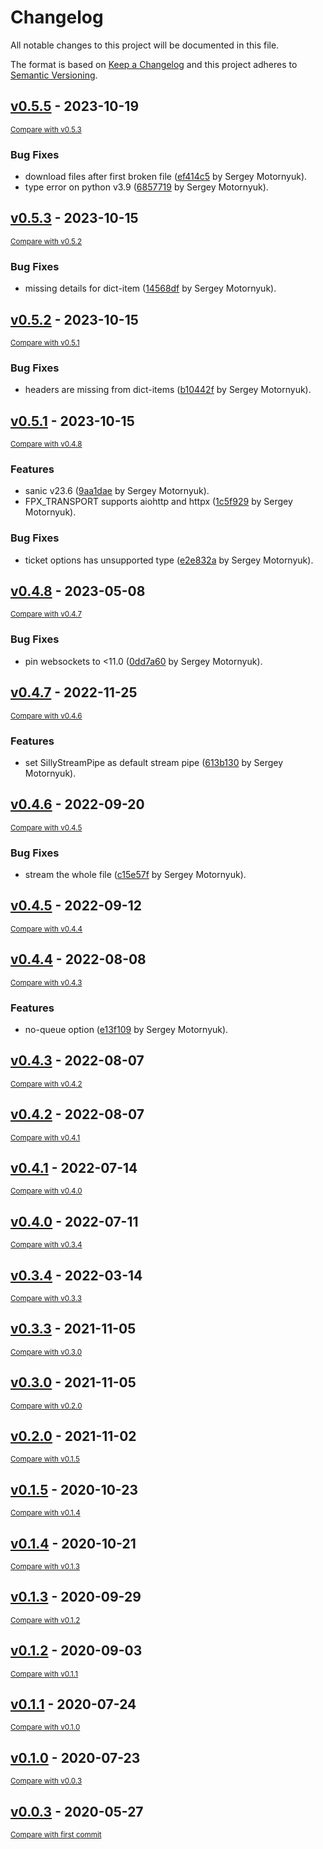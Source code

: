 # Changelog

All notable changes to this project will be documented in this file.

The format is based on [Keep a Changelog](http://keepachangelog.com/en/1.0.0/)
and this project adheres to [Semantic Versioning](http://semver.org/spec/v2.0.0.html).

<!-- insertion marker -->
## [v0.5.5](https://github.com/DataShades/fpx/releases/tag/v0.5.5) - 2023-10-19

<small>[Compare with v0.5.3](https://github.com/DataShades/fpx/compare/v0.5.3...v0.5.5)</small>

### Bug Fixes

- download files after first broken file ([ef414c5](https://github.com/DataShades/fpx/commit/ef414c5a7f9b0221cfc19969f059d4b03b6e427c) by Sergey Motornyuk).
- type error on python v3.9 ([6857719](https://github.com/DataShades/fpx/commit/6857719b17d4cf941028738d58f3701abdf945de) by Sergey Motornyuk).

## [v0.5.3](https://github.com/DataShades/fpx/releases/tag/v0.5.3) - 2023-10-15

<small>[Compare with v0.5.2](https://github.com/DataShades/fpx/compare/v0.5.2...v0.5.3)</small>

### Bug Fixes

- missing details for dict-item ([14568df](https://github.com/DataShades/fpx/commit/14568df0880c2ae8e44812711456feecddb002f4) by Sergey Motornyuk).

## [v0.5.2](https://github.com/DataShades/fpx/releases/tag/v0.5.2) - 2023-10-15

<small>[Compare with v0.5.1](https://github.com/DataShades/fpx/compare/v0.5.1...v0.5.2)</small>

### Bug Fixes

- headers are missing from dict-items ([b10442f](https://github.com/DataShades/fpx/commit/b10442f553750469aeca4fecf5391c6976225bfc) by Sergey Motornyuk).

## [v0.5.1](https://github.com/DataShades/fpx/releases/tag/v0.5.1) - 2023-10-15

<small>[Compare with v0.4.8](https://github.com/DataShades/fpx/compare/v0.4.8...v0.5.1)</small>

### Features

- sanic v23.6 ([9aa1dae](https://github.com/DataShades/fpx/commit/9aa1daebc01a16e2e8c939795be0c5ba57bd2ffe) by Sergey Motornyuk).
- FPX_TRANSPORT supports aiohttp and httpx ([1c5f929](https://github.com/DataShades/fpx/commit/1c5f92909fed0817a10344dc11d85320add469ff) by Sergey Motornyuk).

### Bug Fixes

- ticket options has unsupported type ([e2e832a](https://github.com/DataShades/fpx/commit/e2e832ab9a42bb6d124b8be4180128074df0f297) by Sergey Motornyuk).

## [v0.4.8](https://github.com/DataShades/fpx/releases/tag/v0.4.8) - 2023-05-08

<small>[Compare with v0.4.7](https://github.com/DataShades/fpx/compare/v0.4.7...v0.4.8)</small>

### Bug Fixes

- pin websockets to <11.0 ([0dd7a60](https://github.com/DataShades/fpx/commit/0dd7a609c4703ab8fe1d07f32239e76444c1c246) by Sergey Motornyuk).

## [v0.4.7](https://github.com/DataShades/fpx/releases/tag/v0.4.7) - 2022-11-25

<small>[Compare with v0.4.6](https://github.com/DataShades/fpx/compare/v0.4.6...v0.4.7)</small>

### Features

- set SillyStreamPipe as default stream pipe ([613b130](https://github.com/DataShades/fpx/commit/613b130b36c66bb33c68a88c078a841e8ad5bd60) by Sergey Motornyuk).

## [v0.4.6](https://github.com/DataShades/fpx/releases/tag/v0.4.6) - 2022-09-20

<small>[Compare with v0.4.5](https://github.com/DataShades/fpx/compare/v0.4.5...v0.4.6)</small>

### Bug Fixes

- stream the whole file ([c15e57f](https://github.com/DataShades/fpx/commit/c15e57fc74aedc6046f55dde8bf71a66978acde2) by Sergey Motornyuk).

## [v0.4.5](https://github.com/DataShades/fpx/releases/tag/v0.4.5) - 2022-09-12

<small>[Compare with v0.4.4](https://github.com/DataShades/fpx/compare/v0.4.4...v0.4.5)</small>

## [v0.4.4](https://github.com/DataShades/fpx/releases/tag/v0.4.4) - 2022-08-08

<small>[Compare with v0.4.3](https://github.com/DataShades/fpx/compare/v0.4.3...v0.4.4)</small>

### Features

- no-queue option ([e13f109](https://github.com/DataShades/fpx/commit/e13f109b47fb613119c1d651d32cbcc9e2d8ace4) by Sergey Motornyuk).

## [v0.4.3](https://github.com/DataShades/fpx/releases/tag/v0.4.3) - 2022-08-07

<small>[Compare with v0.4.2](https://github.com/DataShades/fpx/compare/v0.4.2...v0.4.3)</small>

## [v0.4.2](https://github.com/DataShades/fpx/releases/tag/v0.4.2) - 2022-08-07

<small>[Compare with v0.4.1](https://github.com/DataShades/fpx/compare/v0.4.1...v0.4.2)</small>

## [v0.4.1](https://github.com/DataShades/fpx/releases/tag/v0.4.1) - 2022-07-14

<small>[Compare with v0.4.0](https://github.com/DataShades/fpx/compare/v0.4.0...v0.4.1)</small>

## [v0.4.0](https://github.com/DataShades/fpx/releases/tag/v0.4.0) - 2022-07-11

<small>[Compare with v0.3.4](https://github.com/DataShades/fpx/compare/v0.3.4...v0.4.0)</small>

## [v0.3.4](https://github.com/DataShades/fpx/releases/tag/v0.3.4) - 2022-03-14

<small>[Compare with v0.3.3](https://github.com/DataShades/fpx/compare/v0.3.3...v0.3.4)</small>

## [v0.3.3](https://github.com/DataShades/fpx/releases/tag/v0.3.3) - 2021-11-05

<small>[Compare with v0.3.0](https://github.com/DataShades/fpx/compare/v0.3.0...v0.3.3)</small>

## [v0.3.0](https://github.com/DataShades/fpx/releases/tag/v0.3.0) - 2021-11-05

<small>[Compare with v0.2.0](https://github.com/DataShades/fpx/compare/v0.2.0...v0.3.0)</small>

## [v0.2.0](https://github.com/DataShades/fpx/releases/tag/v0.2.0) - 2021-11-02

<small>[Compare with v0.1.5](https://github.com/DataShades/fpx/compare/v0.1.5...v0.2.0)</small>

## [v0.1.5](https://github.com/DataShades/fpx/releases/tag/v0.1.5) - 2020-10-23

<small>[Compare with v0.1.4](https://github.com/DataShades/fpx/compare/v0.1.4...v0.1.5)</small>

## [v0.1.4](https://github.com/DataShades/fpx/releases/tag/v0.1.4) - 2020-10-21

<small>[Compare with v0.1.3](https://github.com/DataShades/fpx/compare/v0.1.3...v0.1.4)</small>

## [v0.1.3](https://github.com/DataShades/fpx/releases/tag/v0.1.3) - 2020-09-29

<small>[Compare with v0.1.2](https://github.com/DataShades/fpx/compare/v0.1.2...v0.1.3)</small>

## [v0.1.2](https://github.com/DataShades/fpx/releases/tag/v0.1.2) - 2020-09-03

<small>[Compare with v0.1.1](https://github.com/DataShades/fpx/compare/v0.1.1...v0.1.2)</small>

## [v0.1.1](https://github.com/DataShades/fpx/releases/tag/v0.1.1) - 2020-07-24

<small>[Compare with v0.1.0](https://github.com/DataShades/fpx/compare/v0.1.0...v0.1.1)</small>

## [v0.1.0](https://github.com/DataShades/fpx/releases/tag/v0.1.0) - 2020-07-23

<small>[Compare with v0.0.3](https://github.com/DataShades/fpx/compare/v0.0.3...v0.1.0)</small>

## [v0.0.3](https://github.com/DataShades/fpx/releases/tag/v0.0.3) - 2020-05-27

<small>[Compare with first commit](https://github.com/DataShades/fpx/compare/e653dcba1c3fbbd9be38521627d770dab4904577...v0.0.3)</small>
